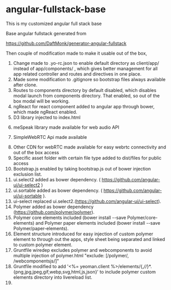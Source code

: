 angular-fullstack-base
======================

This is my customized angular full stack base

Base angular fullstack generated from 

https://github.com/DaftMonk/generator-angular-fullstack

Then couple of modification made to make it usable out of the box,

1. Change made to .yo-rc.json to enable default directory as client/app/ instead of app/components/ , which gives better management for all app related controller and routes and directives in one place.
2. Made some modification to .gitignore so bootstrap files always available after clone.
3. Routes to components directory by default disabled, which disables modal launch from components directory. That enabled, so out of the box modal will be working.
4. ngReact for react component added to angular app through bower, which made ngReact enabled.
5. D3 library injected to index.html 
 <script src="http://d3js.org/d3.v3.min.js" charset="utf-8"></script>
6. meSpeak library made available for web audio API
 <script src='http://www.masswerk.at/mespeak/mespeak.js'></script>
7. SimpleWebRTC  Api made available 
 <script src="https://simplewebrtc.com/latest.js"></script> 
8. Other CDN for webRTC made available for easy webrtc connectivity and out of the box access
9. Specific asset folder with certain file type added to dist/files for public access
10. Bootstrap.js enabled by taking bootstrap.js out of bower injection exclusion list.
11. ui.select2 added as bower dependency. ( https://github.com/angular-ui/ui-select2 )
12. ui.sortable added as bower dependency. ( https://github.com/angular-ui/ui-sortable ).
13. ui-select replaced ui.select2.(https://github.com/angular-ui/ui-select).
14. Polymer added as bower dependency (https://github.com/polymer/polymer).
15. Polymer core elements included (bower install --save Polymer/core-elements) and Polymer paper elements included (bower install --save Polymer/paper-elements).
16. Element structure introduced for easy injection of custom polymer element to through out the apps, style sheet being separated and linked to custom polymer element.
17. Gruntfile wiredep excludes polymer and webcomponents to avoid multiple injection of polymer.html "exclude: [/polymer/, /webcomponentsjs/]"
18. Gruntfile modified to add '<%= yeoman.client %>/elements/{,*//*}*.{png,jpg,jpeg,gif,webp,svg,html,js,json}' to include polymer custom elements directory into livereload list.
19. 






